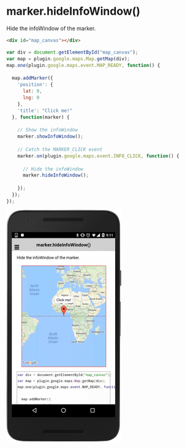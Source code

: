 # marker.hideInfoWindow()

Hide the infoWindow of the marker.

```html
<div id="map_canvas"></div>
```

```js
var div = document.getElementById("map_canvas");
var map = plugin.google.maps.Map.getMap(div);
map.one(plugin.google.maps.event.MAP_READY, function() {

  map.addMarker({
    'position': {
      lat: 0,
      lng: 0
    },
    'title': "Click me!"
  }, function(marker) {

    // Show the infoWindow
    marker.showInfoWindow();

    // Catch the MARKER_CLICK event
    marker.on(plugin.google.maps.event.INFO_CLICK, function() {

      // Hide the infoWindow
      marker.hideInfoWindow();

    });
  });
});
```

![](image.gif)
